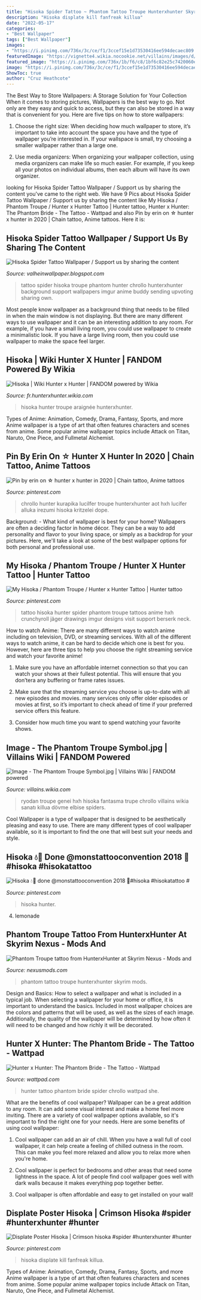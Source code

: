 ```yaml
---
title: "Hisoka Spider Tattoo ~ Phantom Tattoo Troupe Hunterxhunter Skyrim Mods"
description: "Hisoka displate kill fanfreak killua"
date: "2022-05-17"
categories:
- "Best Wallpaper"
tags: ["Best Wallpaper"]
images:
- "https://i.pinimg.com/736x/3c/ce/f1/3ccef15e1d73530416ee594decaec809.jpg"
featuredImage: "https://vignette4.wikia.nocookie.net/villains/images/d/dd/The_Phantom_Troupe_Symbol.jpg/revision/latest?cb=20150712231500"
featured_image: "https://i.pinimg.com/736x/1b/f6/c8/1bf6c82e25c7420060ee2e2ad5b154ee.jpg"
image: "https://i.pinimg.com/736x/3c/ce/f1/3ccef15e1d73530416ee594decaec809.jpg"
ShowToc: true
author: "Cruz Heathcote"
---
```



The Best Way to Store Wallpapers: A Storage Solution for Your Collection
When it comes to storing pictures, Wallpapers is the best way to go. Not only are they easy and quick to access, but they can also be stored in a way that is convenient for you. Here are five tips on how to store wallpapers:
1) Choose the right size: When deciding how much wallpaper to store, it’s important to take into account the space you have and the type of wallpaper you’re interested in. If your wallspace is small, try choosing a smaller wallpaper rather than a large one.

2) Use media organizers: When organizing your wallpaper collection, using media organizers can make life so much easier. For example, if you keep all your photos on individual albums, then each album will have its own organizer.

	

		
looking for Hisoka Spider Tattoo Wallpaper / Support us by sharing the content you've came to the right web. We have 9 Pics about Hisoka Spider Tattoo Wallpaper / Support us by sharing the content like My Hisoka / Phantom Troupe / Hunter x Hunter Tattoo | Hunter tattoo, Hunter x Hunter: The Phantom Bride - The Tattoo - Wattpad and also Pin by erin on ☆ hunter x hunter in 2020 | Chain tattoo, Anime tattoos. Here it is:
		
    
## Hisoka Spider Tattoo Wallpaper / Support Us By Sharing The Content

<img loading=lazy src="https://i.imgur.com/ncEs6Nf.jpg" onerror="this.onerror=null;this.src='https://tse1.mm.bing.net/th?id=OIP.V3Mn4dALVeDwVigcAWTGcgHaJ4&amp;pid=15.1';" alt="Hisoka Spider Tattoo Wallpaper / Support us by sharing the content">

_Source: valheinwallpaper.blogspot.com_

>tattoo spider hisoka troupe phantom hunter chrollo hunterxhunter background support wallpapers imgur anime buddy sending upvoting sharing own. 

	

Most people know wallpaper as a background thing that needs to be filled in when the main window is not displaying. But there are many different ways to use wallpaper and it can be an interesting addition to any room. For example, if you have a small living room, you could use wallpaper to create a minimalistic look. If you have a large living room, then you could use wallpaper to make the space feel larger.

    
## Hisoka | Wiki Hunter X Hunter | FANDOM Powered By Wikia

<img loading=lazy src="https://vignette1.wikia.nocookie.net/hunterxhunter/images/3/3a/Hisoka%27s_spider_tatoo.jpg/revision/latest/scale-to-width-down/200?cb=20140825081517&amp;path-prefix=fr" onerror="this.onerror=null;this.src='https://tse1.mm.bing.net/th?id=OIP.cvk4Ie0upvMAPlKu4T1_2gAAAA&amp;pid=15.1';" alt="Hisoka | Wiki Hunter x Hunter | FANDOM powered by Wikia">

_Source: fr.hunterxhunter.wikia.com_

>hisoka hunter troupe araignée hunterxhunter. 

	

Types of Anime: Animation, Comedy, Drama, Fantasy, Sports, and more
Anime wallpaper is a type of art that often features characters and scenes from anime. Some popular anime wallpaper topics include Attack on Titan, Naruto, One Piece, and Fullmetal Alchemist.

    
## Pin By Erin On ☆ Hunter X Hunter In 2020 | Chain Tattoo, Anime Tattoos

<img loading=lazy src="https://i.pinimg.com/originals/70/00/d5/7000d5cfb9422d7d14f66211922f2bd1.png" onerror="this.onerror=null;this.src='https://tse1.mm.bing.net/th?id=OIP.tTCDwCScLbp6zVLTLMltDQHaHp&amp;pid=15.1';" alt="Pin by erin on ☆ hunter x hunter in 2020 | Chain tattoo, Anime tattoos">

_Source: pinterest.com_

>chrollo hunter kurapika lucilfer troupe hunterxhunter aot hxh lucifer alluka irezumi hisoka kritzelei dope. 

	

Background: - What kind of wallpaper is best for your home?
Wallpapers are often a deciding factor in home décor. They can be a way to add personality and flavor to your living space, or simply as a backdrop for your pictures. Here, we'll take a look at some of the best wallpaper options for both personal and professional use.

    
## My Hisoka / Phantom Troupe / Hunter X Hunter Tattoo | Hunter Tattoo

<img loading=lazy src="https://i.pinimg.com/originals/31/28/dc/3128dce12791f06c48ee1bc467fae60e.jpg" onerror="this.onerror=null;this.src='https://tse2.mm.bing.net/th?id=OIP.N3-rXxkOu5a-G-PhazKVLgAAAA&amp;pid=15.1';" alt="My Hisoka / Phantom Troupe / Hunter x Hunter Tattoo | Hunter tattoo">

_Source: pinterest.com_

>tattoo hisoka hunter spider phantom troupe tattoos anime hxh crunchyroll jäger drawings imgur designs visit support berserk neck. 

	

How to watch Anime: There are many different ways to watch anime including on television, DVD, or streaming services.
With all of the different ways to watch anime, it can be hard to decide which one is best for you. However, here are three tips to help you choose the right streaming service and watch your favorite anime!
1. Make sure you have an affordable internet connection so that you can watch your shows at their fullest potential. This will ensure that you don’tera any buffering or frame rates issues.

2. Make sure that the streaming service you choose is up-to-date with all new episodes and movies. many services only offer older episodes or movies at first, so it’s important to check ahead of time if your preferred service offers this feature.

3. Consider how much time you want to spend watching your favorite shows.

    
## Image - The Phantom Troupe Symbol.jpg | Villains Wiki | FANDOM Powered

<img loading=lazy src="https://vignette4.wikia.nocookie.net/villains/images/d/dd/The_Phantom_Troupe_Symbol.jpg/revision/latest?cb=20150712231500" onerror="this.onerror=null;this.src='https://tse4.mm.bing.net/th?id=OIP.qSwOmxvpXC1r_gciVmvKLgHaHa&amp;pid=15.1';" alt="Image - The Phantom Troupe Symbol.jpg | Villains Wiki | FANDOM powered">

_Source: villains.wikia.com_

>ryodan troupe genei hxh hisoka fantasma trupe chrollo villains wikia sanatı killua dövme elbise spiders. 

	

Cool Wallpaper is a type of wallpaper that is designed to be aesthetically pleasing and easy to use. There are many different types of cool wallpaper available, so it is important to find the one that will best suit your needs and style.

    
## Hisoka 💧💜 Done @monstattooconvention 2018 🏻#hisoka #hisokatattoo #

<img loading=lazy src="https://i.pinimg.com/736x/3c/ce/f1/3ccef15e1d73530416ee594decaec809.jpg" onerror="this.onerror=null;this.src='https://tse4.mm.bing.net/th?id=OIP.E7Ytyc-__6SiAn9eVvg6UgHaJP&amp;pid=15.1';" alt="Hisoka 💧💜 done @monstattooconvention 2018 🏻#hisoka #hisokatattoo #">

_Source: pinterest.com_

>hisoka hunter. 

	

4. lemonade 

    
## Phantom Troupe Tattoo From HunterxHunter At Skyrim Nexus - Mods And

<img loading=lazy src="https://staticdelivery.nexusmods.com/mods/110/images/thumbnails/19957-1-1341515760.png" onerror="this.onerror=null;this.src='https://tse4.mm.bing.net/th?id=OIP.iB72ToHyw7QF7KtzxZ2WmwAAAA&amp;pid=15.1';" alt="Phantom Troupe tattoo from HunterxHunter at Skyrim Nexus - Mods and">

_Source: nexusmods.com_

>phantom tattoo troupe hunterxhunter skyrim mods. 

	

Design and Basics: How to select a wallpaper and what is included in a typical job.
When selecting a wallpaper for your home or office, it is important to understand the basics. Included in most wallpaper choices are the colors and patterns that will be used, as well as the sizes of each image. Additionally, the quality of the wallpaper will be determined by how often it will need to be changed and how richly it will be decorated.

    
## Hunter X Hunter: The Phantom Bride - The Tattoo - Wattpad

<img loading=lazy src="https://em.wattpad.com/4fe739120f452f100b61b3101e0224ba62403293/68747470733a2f2f73332e616d617a6f6e6177732e636f6d2f776174747061642d6d656469612d736572766963652f53746f7279496d6167652f393634724f434653424b743257413d3d2d3132312e313537643763323139323664373131373938313630333735323832322e6a7067?s=fit&amp;w=720&amp;h=720" onerror="this.onerror=null;this.src='https://tse1.mm.bing.net/th?id=OIP.wbnO8gTTMB5PdQUEvwSrcAHaK8&amp;pid=15.1';" alt="Hunter x Hunter: The Phantom Bride - The Tattoo - Wattpad">

_Source: wattpad.com_

>hunter tattoo phantom bride spider chrollo wattpad she. 

	

What are the benefits of cool wallpaper?
Wallpaper can be a great addition to any room. It can add some visual interest and make a home feel more inviting. There are a variety of cool wallpaper options available, so it's important to find the right one for your needs. Here are some benefits of using cool wallpaper: 
1. Cool wallpaper can add an air of chill. When you have a wall full of cool wallpaper, it can help create a feeling of chilled outness in the room. This can make you feel more relaxed and allow you to relax more when you're home. 

2. Cool wallpaper is perfect for bedrooms and other areas that need some lightness in the space. A lot of people find cool wallpaper goes well with dark walls because it makes everything pop together better. 

3. Cool wallpaper is often affordable and easy to get installed on your wall!

    
## Displate Poster Hisoka | Crimson Hisoka #spider #hunterxhunter #hunter

<img loading=lazy src="https://i.pinimg.com/736x/1b/f6/c8/1bf6c82e25c7420060ee2e2ad5b154ee.jpg" onerror="this.onerror=null;this.src='https://tse1.mm.bing.net/th?id=OIP.UCa9cCU3bSN3-hqv3WWpZAHaKX&amp;pid=15.1';" alt="Displate Poster Hisoka | Crimson hisoka #spider #hunterxhunter #hunter">

_Source: pinterest.com_

>hisoka displate kill fanfreak killua. 

	

Types of Anime: Animation, Comedy, Drama, Fantasy, Sports, and more
Anime wallpaper is a type of art that often features characters and scenes from anime. Some popular anime wallpaper topics include Attack on Titan, Naruto, One Piece, and Fullmetal Alchemist.

